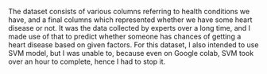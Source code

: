 The dataset consists of various columns referring to health conditions we have, and a final columns which represented whether we have some heart disease or not. It was the data collected by experts over a long time, and I made use of that to predict whether someone has chances of getting a heart disease based on given factors. For this dataset, I also intended to use SVM model, but I was unable to, because even on Google colab, SVM took over an hour to complete, hence I had to stop it.
